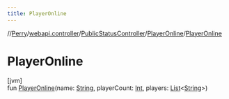 ```yaml
---
title: PlayerOnline
---
```

//[Perry](../../../../index.html)/[webapi.controller](../../index.html)/[PublicStatusController](../index.html)/[PlayerOnline](index.html)/[PlayerOnline](-player-online.html)



# PlayerOnline



[jvm]\
fun [PlayerOnline](-player-online.html)(name: [String](https://kotlinlang.org/api/latest/jvm/stdlib/kotlin/-string/index.html), playerCount: [Int](https://kotlinlang.org/api/latest/jvm/stdlib/kotlin/-int/index.html), players: [List](https://kotlinlang.org/api/latest/jvm/stdlib/kotlin.collections/-list/index.html)<[String](https://kotlinlang.org/api/latest/jvm/stdlib/kotlin/-string/index.html)>)




